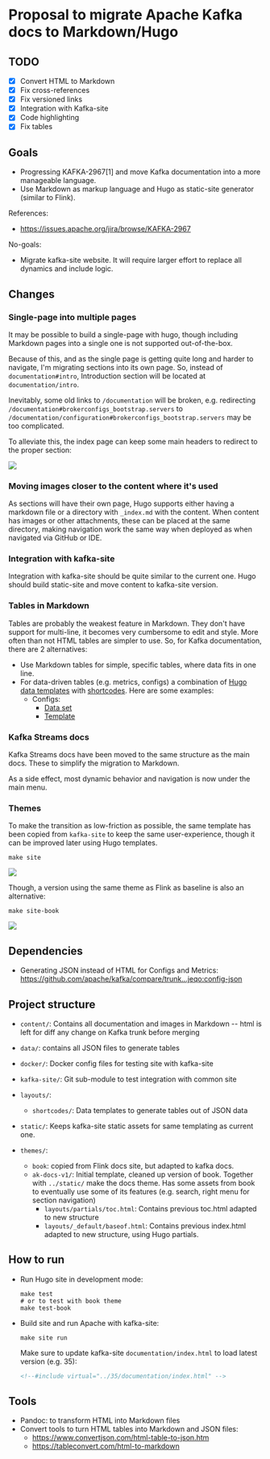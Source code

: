 # Proposal to migrate Apache Kafka docs to Markdown/Hugo

## TODO

- [x] Convert HTML to Markdown
- [x] Fix cross-references
- [x] Fix versioned links
- [x] Integration with Kafka-site
- [x] Code highlighting
- [x] Fix tables

## Goals

- Progressing KAFKA-2967[1] and move Kafka documentation into a more manageable language.
- Use Markdown as markup language and Hugo as static-site generator (similar to Flink).

References:

- https://issues.apache.org/jira/browse/KAFKA-2967

No-goals:

- Migrate kafka-site website. It will require larger effort to replace all dynamics and include logic.

## Changes

### Single-page into multiple pages

It may be possible to build a single-page with hugo, 
though including Markdown pages into a single one is not supported out-of-the-box.

Because of this, 
and as the single page is getting quite long and harder to navigate,
I'm migrating sections into its own page.
So, instead of `documentation#intro`, Introduction section will be located at `documentation/intro`.

Inevitably, some old links to `/documentation` will be broken, e.g. redirecting `/documentation#brokerconfigs_bootstrap.servers` to `/documentation/configuration#brokerconfigs_bootstrap.servers` may be too complicated.

To alleviate this, the index page can keep some main headers to redirect to the proper section: 

![](img/index_redirects.png)

### Moving images closer to the content where it's used

As sections will have their own page, Hugo supports either having a markdown file or a directory with `_index.md` with the content.
When content has images or other attachments, these can be placed at the same directory, making navigation work the same way when deployed as when navigated via GitHub or IDE.

### Integration with kafka-site

Integration with kafka-site should be quite similar to the current one.
Hugo should build static-site and move content to kafka-site version.

### Tables in Markdown

Tables are probably the weakest feature in Markdown. They don't have support for multi-line, it becomes very cumbersome to edit and style.
More often than not HTML tables are simpler to use.
So, for Kafka documentation, there are 2 alternatives:

- Use Markdown tables for simple, specific tables, where data fits in one line.
- For data-driven tables (e.g. metrics, configs) a combination of [Hugo data 
  templates](https://gohugo.io/templates/data-templates/) with [shortcodes](https://gohugo.io/content-management/shortcodes/). Here are some examples:
  - Configs:
    - [Data set](data/config/admin_client_config.json)
    - [Template](layouts/shortcodes/config.html)

### Kafka Streams docs

Kafka Streams docs have been moved to the same structure as the main docs.
These to simplify the migration to Markdown.

As a side effect, most dynamic behavior and navigation is now under the main menu.

### Themes

To make the transition as low-friction as possible, the same template has been copied from `kafka-site` to keep the same user-experience, though it can be improved later using Hugo templates.

```shell
make site
```

![](img/ak-docs-v1.png)

Though, a version using the same theme as Flink as baseline is also an alternative:

```shell
make site-book
```

![](img/book.png)

## Dependencies

- Generating JSON instead of HTML for Configs and Metrics: https://github.com/apache/kafka/compare/trunk...jeqo:config-json

## Project structure

- `content/`: Contains all documentation and images in Markdown -- html is left for diff any change on Kafka trunk before merging
- `data/`: contains all JSON files to generate tables
- `docker/`: Docker config files for testing site with kafka-site
- `kafka-site/`: Git sub-module to test integration with common site
- `layouts/`:
  - `shortcodes/`: Data templates to generate tables out of JSON data
  
- `static/`: Keeps kafka-site static assets for same templating as current one.
- `themes/`:
  - `book`: copied from Flink docs site, but adapted to kafka docs.
  - `ak-docs-v1/`: Initial template, cleaned up version of book. Together with `../static/` make the docs theme. Has some assets from book to eventually use some of its features (e.g. search, right menu for section navigation)
    - `layouts/partials/toc.html`: Contains previous toc.html adapted to new structure
    - `layouts/_default/baseof.html`: Contains previous index.html adapted to new structure, using Hugo partials.
  
## How to run

- Run Hugo site in development mode:
  ```shell
  make test
  # or to test with book theme
  make test-book
  ```
- Build site and run Apache with kafka-site:
  ```shell
  make site run
  ```
  Make sure to update kafka-site `documentation/index.html` to load latest version (e.g. 35):
  ```html
  <!--#include virtual="../35/documentation/index.html" -->
  ```

## Tools

- Pandoc: to transform HTML into Markdown files
- Convert tools to turn HTML tables into Markdown and JSON files:
  - https://www.convertjson.com/html-table-to-json.htm
  - https://tableconvert.com/html-to-markdown
